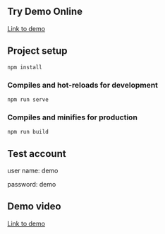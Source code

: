 ## Try  Demo Online
[Link to demo](https://fervent-noether-6618a6.netlify.com)

## Project setup
```
npm install
```

### Compiles and hot-reloads for development
```
npm run serve
```

### Compiles and minifies for production
```
npm run build
```

## Test account

user name: demo

password: demo

## Demo video
[Link to demo](https://www.youtube.com/watch?v=7EVylTREqJk)

